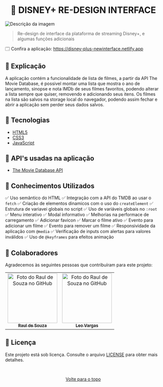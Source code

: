 <h1 align="center">🎥 DISNEY+ RE-DESIGN INTERFACE</h1>

<img src="./assets/preview.png" alt="Descrição da imagem">

> Re-design de interface da plataforma de streaming Disney+, e algumas funções adicionais

🗔 Confira a aplicação: https://disney-plus-newinterface.netlify.app <br>

## :page_facing_up: Explicação

A aplicação contém a funcionalidade de lista de filmes, a partir da API The Movie Database, é possivel montar uma lista que mostra o ano de lançamento, sinopse e nota IMDb de seus filmes favoritos, podendo alterar a lista sempre que quiser, removendo e adicionando seus itens. Os filmes na lista são salvos na storage local do navegador, podendo assim fechar e abrir a aplicação sem perder seus dados salvos.

## 🚀 Tecnologias

- [HTML5](https://pt.wikipedia.org/wiki/HTML5)
- [CSS3](https://developer.mozilla.org/pt-BR/docs/Web/CSS)
- [JavaScript](https://developer.mozilla.org/pt-BR/docs/Web/JavaScript)

## 📡 API'𝘀 usadas na aplicação

- [The Movie Database API](https://developers.themoviedb.org/3/getting-started/introduction)

## 📔 Conhecimentos Utilizados

✅ Uso semântico do HTML
✅ Integração com a API do TMDB ao usar o `fetch`
✅ Criação de elementos dinamicos com o uso do `createElement`
✅ Estrutura de variavei globais no script
✅ Uso de variáveis globais no `:root`
✅ Menu interativo
✅ Modal informativo
✅ Melhorias na performace de carregamento
✅ Adicionar favicon
✅ Marcar o filme ativo
✅ Evento para adicionar um filme
✅ Evento para remover um filme
✅ Responsividade da aplicação com `@media`
✅ Verificação de inputs com alertas para valores inválidos
✅ Uso de `@keyframes` para efeitos animação

## 🤝 Colaboradores

Agradecemos às seguintes pessoas que contribuíram para este projeto:

<table>
  <tr>
    <td align="center">
      <a href="#">
        <img src="https://github.com/r4ulzito.png" width="160px;" alt="Foto do Raul de Souza no GitHub"/><br>
        <sub>
          <b>Raul de Souza</b>
        </sub>
      </a>
    </td>    <td align="center">
      <a href="#">
        <img src="https://github.com/leovargasdev.png" width="160px;" alt="Foto do Raul de Souza no GitHub"/><br>
        <sub>
          <b>Leo Vargas</b>
        </sub>
      </a>
    </td>
  </tr>
  
</table>

## 📝 Licença

Este projeto está sob licença. Consulte o arquivo [LICENSE](LICENSE.md) para obter mais detalhes.

&#xa0;

<div align="center">
    <a href="#top">Volte para o topo</a>
</div>
